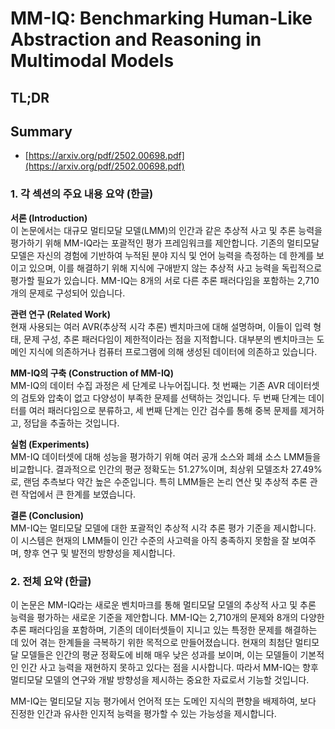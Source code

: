 # MM-IQ: Benchmarking Human-Like Abstraction and Reasoning in Multimodal Models
## TL;DR
## Summary
- [https://arxiv.org/pdf/2502.00698.pdf](https://arxiv.org/pdf/2502.00698.pdf)

### 1. 각 섹션의 주요 내용 요약 (한글)

**서론 (Introduction)**  
이 논문에서는 대규모 멀티모달 모델(LMM)의 인간과 같은 추상적 사고 및 추론 능력을 평가하기 위해 MM-IQ라는 포괄적인 평가 프레임워크를 제안합니다. 기존의 멀티모달 모델은 자신의 경험에 기반하여 누적된 분야 지식 및 언어 능력을 측정하는 데 한계를 보이고 있으며, 이를 해결하기 위해 지식에 구애받지 않는 추상적 사고 능력을 독립적으로 평가할 필요가 있습니다. MM-IQ는 8개의 서로 다른 추론 패러다임을 포함하는 2,710개의 문제로 구성되어 있습니다.

**관련 연구 (Related Work)**  
현재 사용되는 여러 AVR(추상적 시각 추론) 벤치마크에 대해 설명하며, 이들이 입력 형태, 문제 구성, 추론 패러다임이 제한적이라는 점을 지적합니다. 대부분의 벤치마크는 도메인 지식에 의존하거나 컴퓨터 프로그램에 의해 생성된 데이터에 의존하고 있습니다.

**MM-IQ의 구축 (Construction of MM-IQ)**  
MM-IQ의 데이터 수집 과정은 세 단계로 나누어집니다. 첫 번째는 기존 AVR 데이터셋의 검토와 압축이 없고 다양성이 부족한 문제를 선택하는 것입니다. 두 번째 단계는 데이터를 여러 패러다임으로 분류하고, 세 번째 단계는 인간 검수를 통해 중복 문제를 제거하고, 정답을 추출하는 것입니다.

**실험 (Experiments)**  
MM-IQ 데이터셋에 대해 성능을 평가하기 위해 여러 공개 소스와 폐쇄 소스 LMM들을 비교합니다. 결과적으로 인간의 평균 정확도는 51.27%이며, 최상위 모델조차 27.49%로, 랜덤 추측보다 약간 높은 수준입니다. 특히 LMM들은 논리 연산 및 추상적 추론 관련 작업에서 큰 한계를 보였습니다.

**결론 (Conclusion)**  
MM-IQ는 멀티모달 모델에 대한 포괄적인 추상적 시각 추론 평가 기준을 제시합니다. 이 시스템은 현재의 LMM들이 인간 수준의 사고력을 아직 충족하지 못함을 잘 보여주며, 향후 연구 및 발전의 방향성을 제시합니다.

### 2. 전체 요약 (한글)

이 논문은 MM-IQ라는 새로운 벤치마크를 통해 멀티모달 모델의 추상적 사고 및 추론 능력을 평가하는 새로운 기준을 제안합니다. MM-IQ는 2,710개의 문제와 8개의 다양한 추론 패러다임을 포함하며, 기존의 데이터셋들이 지니고 있는 특정한 문제를 해결하는 데 있어 겪는 한계들을 극복하기 위한 목적으로 만들어졌습니다. 현재의 최첨단 멀티모달 모델들은 인간의 평균 정확도에 비해 매우 낮은 성과를 보이며, 이는 모델들이 기본적인 인간 사고 능력을 재현하지 못하고 있다는 점을 시사합니다. 따라서 MM-IQ는 향후 멀티모달 모델의 연구와 개발 방향성을 제시하는 중요한 자료로서 기능할 것입니다. 

MM-IQ는 멀티모달 지능 평가에서 언어적 또는 도메인 지식의 편향을 배제하여, 보다 진정한 인간과 유사한 인지적 능력을 평가할 수 있는 가능성을 제시합니다.